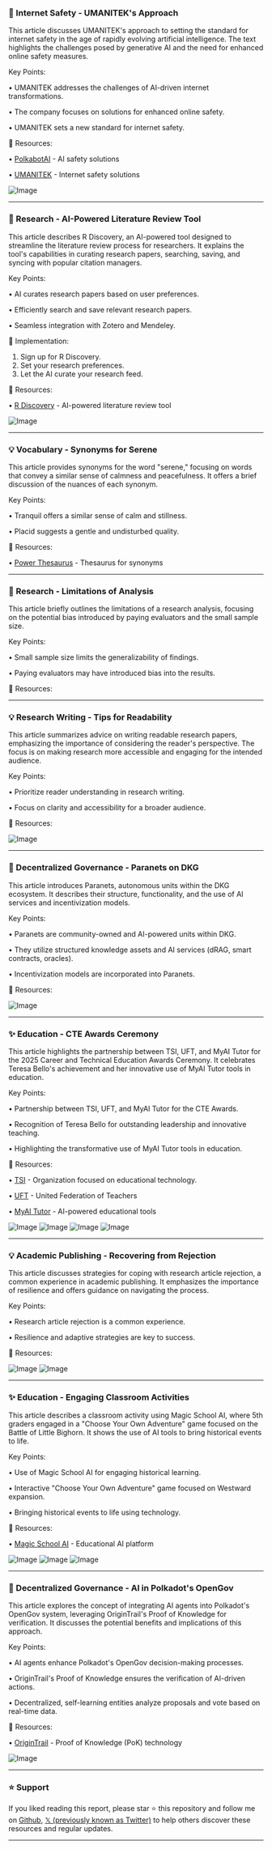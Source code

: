 ### 🤖 Internet Safety - UMANITEK's Approach

This article discusses UMANITEK's approach to setting the standard for internet safety in the age of rapidly evolving artificial intelligence.  The text highlights the challenges posed by generative AI and the need for enhanced online safety measures.


Key Points:

• UMANITEK addresses the challenges of AI-driven internet transformations.


• The company focuses on solutions for enhanced online safety.


• UMANITEK sets a new standard for internet safety.


🔗 Resources:

• [PolkabotAI](https://x.com/PolkabotAI) - AI safety solutions

• [UMANITEK](https://x.com/umanitek) - Internet safety solutions

![Image](https://pbs.twimg.com/media/GlchEquWQAAh5WR?format=jpg&name=small)

---
### 🚀 Research - AI-Powered Literature Review Tool

This article describes R Discovery, an AI-powered tool designed to streamline the literature review process for researchers.  It explains the tool's capabilities in curating research papers, searching, saving, and syncing with popular citation managers.


Key Points:

•  AI curates research papers based on user preferences.


•  Efficiently search and save relevant research papers.


•  Seamless integration with Zotero and Mendeley.


🚀 Implementation:

1. Sign up for R Discovery.
2. Set your research preferences.
3. Let the AI curate your research feed.


🔗 Resources:

• [R Discovery](https://bit.ly/4bfiu7F) - AI-powered literature review tool

![Image](https://pbs.twimg.com/media/GlV7pZjWsAAYTfI?format=jpg&name=small)

---
### 💡 Vocabulary - Synonyms for Serene

This article provides synonyms for the word "serene," focusing on words that convey a similar sense of calmness and peacefulness. It offers a brief discussion of the nuances of each synonym.


Key Points:

•  Tranquil offers a similar sense of calm and stillness.


•  Placid suggests a gentle and undisturbed quality.



🔗 Resources:

• [Power Thesaurus](http://thsr.us/serene/synonyms) - Thesaurus for synonyms

---
### 🤖 Research - Limitations of Analysis

This article briefly outlines the limitations of a research analysis, focusing on the potential bias introduced by paying evaluators and the small sample size.


Key Points:

• Small sample size limits the generalizability of findings.


• Paying evaluators may have introduced bias into the results.


🔗 Resources:


---
### 💡 Research Writing - Tips for Readability

This article summarizes advice on writing readable research papers, emphasizing the importance of considering the reader's perspective. The focus is on making research more accessible and engaging for the intended audience.


Key Points:

• Prioritize reader understanding in research writing.


• Focus on clarity and accessibility for a broader audience.



🔗 Resources:

![Image](https://pbs.twimg.com/media/GlGtPqKboAAFS06?format=jpg&name=small)

---
### 🤖 Decentralized Governance - Paranets on DKG

This article introduces Paranets, autonomous units within the DKG ecosystem.  It describes their structure, functionality, and the use of AI services and incentivization models.


Key Points:

•  Paranets are community-owned and AI-powered units within DKG.


•  They utilize structured knowledge assets and AI services (dRAG, smart contracts, oracles).


•  Incentivization models are incorporated into Paranets.


🔗 Resources:

![Image](https://pbs.twimg.com/ext_tw_video_thumb/1894781910447980545/pu/img/lUXki1g9BIUmKpFz.jpg)

---
### ✨ Education - CTE Awards Ceremony

This article highlights the partnership between TSI, UFT, and MyAI Tutor for the 2025 Career and Technical Education Awards Ceremony.  It celebrates Teresa Bello's achievement and her innovative use of MyAI Tutor tools in education.


Key Points:

•  Partnership between TSI, UFT, and MyAI Tutor for the CTE Awards.


•  Recognition of Teresa Bello for outstanding leadership and innovative teaching.


•  Highlighting the transformative use of MyAI Tutor tools in education.



🔗 Resources:

• [TSI](https://x.com/tsi_org) - Organization focused on educational technology.

• [UFT](https://x.com/UFT) - United Federation of Teachers

• [MyAI Tutor](https://x.com/myaitutor) - AI-powered educational tools

![Image](https://pbs.twimg.com/media/Gk0uqCOWgAE6D0I?format=jpg&name=360x360)
![Image](https://pbs.twimg.com/media/Gk0uqBHWsAAEHG2?format=jpg&name=small)
![Image](https://pbs.twimg.com/media/Gk0uqCGWEAA2Y_E?format=jpg&name=360x360)
![Image](https://pbs.twimg.com/media/Gk0uqDGWYAAz35Y?format=jpg&name=360x360)

---
### 💡 Academic Publishing - Recovering from Rejection

This article discusses strategies for coping with research article rejection, a common experience in academic publishing. It emphasizes the importance of resilience and offers guidance on navigating the process.


Key Points:

•  Research article rejection is a common experience.


•  Resilience and adaptive strategies are key to success.


🔗 Resources:

![Image](https://pbs.twimg.com/media/GkwrvjNaoAQ97DO?format=jpg&name=small)
![Image](https://pbs.twimg.com/media/GkwrvjoW8AAnE-y?format=jpg&name=small)

---
### ✨ Education - Engaging Classroom Activities

This article describes a classroom activity using Magic School AI, where 5th graders engaged in a "Choose Your Own Adventure" game focused on the Battle of Little Bighorn.  It shows the use of AI tools to bring historical events to life.


Key Points:

•  Use of Magic School AI for engaging historical learning.


•  Interactive "Choose Your Own Adventure" game focused on Westward expansion.


•  Bringing historical events to life using technology.


🔗 Resources:

• [Magic School AI](https://x.com/magicschoolai) - Educational AI platform

![Image](https://pbs.twimg.com/media/GkwkE3tWcAAaF27?format=jpg&name=small)
![Image](https://pbs.twimg.com/media/GkwkE3uXkAA5XPg?format=jpg&name=360x360)
![Image](https://pbs.twimg.com/media/GkwkE3tWYAAxL7_?format=jpg&name=360x360)

---
### 🤖 Decentralized Governance - AI in Polkadot's OpenGov

This article explores the concept of integrating AI agents into Polkadot's OpenGov system, leveraging OriginTrail's Proof of Knowledge for verification. It discusses the potential benefits and implications of this approach.


Key Points:

•  AI agents enhance Polkadot's OpenGov decision-making processes.


•  OriginTrail's Proof of Knowledge ensures the verification of AI-driven actions.


•  Decentralized, self-learning entities analyze proposals and vote based on real-time data.


🔗 Resources:

• [OriginTrail](https://x.com/origin_trail) - Proof of Knowledge (PoK) technology

![Image](https://pbs.twimg.com/media/GkoE9sRWEAAITUt?format=jpg&name=small)


---

### ⭐️ Support

If you liked reading this report, please star ⭐️ this repository and follow me on [Github](https://github.com/Drix10), [𝕏 (previously known as Twitter)](https://x.com/DRIX_10_) to help others discover these resources and regular updates.

---